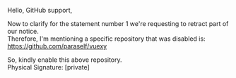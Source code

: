 Hello, GitHub support,

Now to clarify for the statement number 1 we're requesting to retract part of our notice.  
Therefore, I'm mentioning a specific repository that was disabled is: https://github.com/paraself/vuexy

So, kindly enable this above repository.  
Physical Signature: [private]
